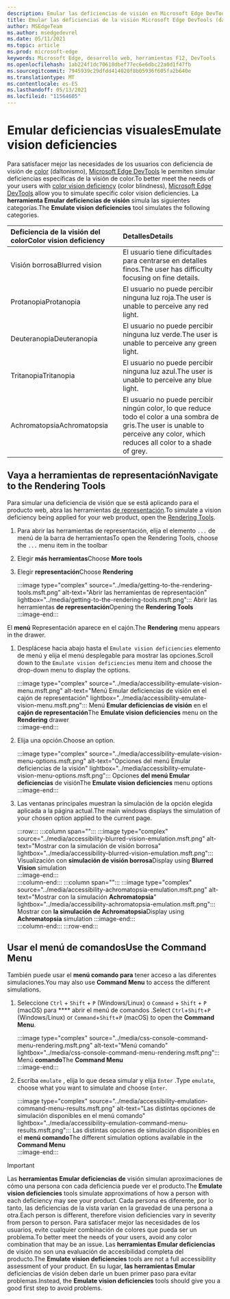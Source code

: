 ```yaml
---
description: Emular las deficiencias de visión en Microsoft Edge DevTools.
title: Emular las deficiencias de la visión Microsoft Edge DevTools (daltonismo)
author: MSEdgeTeam
ms.author: msedgedevrel
ms.date: 05/11/2021
ms.topic: article
ms.prod: microsoft-edge
keywords: Microsoft Edge, desarrollo web, herramientas F12, DevTools
ms.openlocfilehash: 1ab224f1dc70618dbef77ec6e6dbc22a0d1f47fb
ms.sourcegitcommit: 7945939c29dfdd414020f8b05936f605fa2b640e
ms.translationtype: MT
ms.contentlocale: es-ES
ms.lasthandoff: 05/13/2021
ms.locfileid: "11564605"
---
```

# <a name="emulate-vision-deficiencies"></a><span data-ttu-id="616c6-104">Emular deficiencias visuales</span><span class="sxs-lookup"><span data-stu-id="616c6-104">Emulate vision deficiencies</span></span>  

<span data-ttu-id="616c6-105">Para satisfacer mejor las necesidades de los usuarios con deficiencia de visión de [color][ColorblindawarenessMain] \(daltonismo\), [Microsoft Edge DevTools][DevtoolsIndex] le permiten simular deficiencias específicas de la visión de color.</span><span class="sxs-lookup"><span data-stu-id="616c6-105">To better meet the needs of your users with [color vision deficiency][ColorblindawarenessMain] \(color blindness\), [Microsoft Edge DevTools][DevtoolsIndex] allow you to simulate specific color vision deficiencies.</span></span>  <span data-ttu-id="616c6-106">La **herramienta Emular deficiencias de visión** simula las siguientes categorías.</span><span class="sxs-lookup"><span data-stu-id="616c6-106">The **Emulate vision deficiencies** tool simulates the following categories.</span></span>  

| <span data-ttu-id="616c6-107">Deficiencia de la visión del color</span><span class="sxs-lookup"><span data-stu-id="616c6-107">Color vision deficiency</span></span> | <span data-ttu-id="616c6-108">Detalles</span><span class="sxs-lookup"><span data-stu-id="616c6-108">Details</span></span> |  
|:--- |:--- |  
| <span data-ttu-id="616c6-109">Visión borrosa</span><span class="sxs-lookup"><span data-stu-id="616c6-109">Blurred vision</span></span> | <span data-ttu-id="616c6-110">El usuario tiene dificultades para centrarse en detalles finos.</span><span class="sxs-lookup"><span data-stu-id="616c6-110">The user has difficulty focusing on fine details.</span></span> |  
| <span data-ttu-id="616c6-111">Protanopia</span><span class="sxs-lookup"><span data-stu-id="616c6-111">Protanopia</span></span> | <span data-ttu-id="616c6-112">El usuario no puede percibir ninguna luz roja.</span><span class="sxs-lookup"><span data-stu-id="616c6-112">The user is unable to perceive any red light.</span></span> |  
| <span data-ttu-id="616c6-113">Deuteranopia</span><span class="sxs-lookup"><span data-stu-id="616c6-113">Deuteranopia</span></span> | <span data-ttu-id="616c6-114">El usuario no puede percibir ninguna luz verde.</span><span class="sxs-lookup"><span data-stu-id="616c6-114">The user is unable to perceive any green light.</span></span> |  
| <span data-ttu-id="616c6-115">Tritanopia</span><span class="sxs-lookup"><span data-stu-id="616c6-115">Tritanopia</span></span> | <span data-ttu-id="616c6-116">El usuario no puede percibir ninguna luz azul.</span><span class="sxs-lookup"><span data-stu-id="616c6-116">The user is unable to perceive any blue light.</span></span> |  
| <span data-ttu-id="616c6-117">Achromatopsia</span><span class="sxs-lookup"><span data-stu-id="616c6-117">Achromatopsia</span></span> | <span data-ttu-id="616c6-118">El usuario no puede percibir ningún color, lo que reduce todo el color a una sombra de gris.</span><span class="sxs-lookup"><span data-stu-id="616c6-118">The user is unable to perceive any color, which reduces all color to a shade of grey.</span></span> |  

## <a name="navigate-to-the-rendering-tools"></a><span data-ttu-id="616c6-119">Vaya a herramientas de representación</span><span class="sxs-lookup"><span data-stu-id="616c6-119">Navigate to the Rendering Tools</span></span>  

<span data-ttu-id="616c6-120">Para simular una deficiencia de visión que se está aplicando para el producto web, abra las herramientas [de representación][DevtoolsRenderingToolsIndex].</span><span class="sxs-lookup"><span data-stu-id="616c6-120">To simulate a vision deficiency being applied for your web product, open the [Rendering Tools][DevtoolsRenderingToolsIndex].</span></span>  

1.  <span data-ttu-id="616c6-121">Para abrir las herramientas de representación, elija el elemento `...` de menú de la barra de herramientas</span><span class="sxs-lookup"><span data-stu-id="616c6-121">To open the Rendering Tools, choose the `...` menu item in the toolbar</span></span>  
1.  <span data-ttu-id="616c6-122">Elegir **más herramientas**</span><span class="sxs-lookup"><span data-stu-id="616c6-122">Choose **More tools**</span></span>  
1.  <span data-ttu-id="616c6-123">Elegir **representación**</span><span class="sxs-lookup"><span data-stu-id="616c6-123">Choose **Rendering**</span></span>  
    
    :::image type="complex" source="../media/getting-to-the-rendering-tools.msft.png" alt-text="Abrir las herramientas de representación" lightbox="../media/getting-to-the-rendering-tools.msft.png":::
       <span data-ttu-id="616c6-125">Abrir las herramientas **de representación**</span><span class="sxs-lookup"><span data-stu-id="616c6-125">Opening the **Rendering Tools**</span></span>  
    :::image-end:::  
    
<span data-ttu-id="616c6-126">El **menú** Representación aparece en el cajón.</span><span class="sxs-lookup"><span data-stu-id="616c6-126">The **Rendering** menu appears in the drawer.</span></span>  

1.  <span data-ttu-id="616c6-127">Desplácese hacia abajo hasta el `Emulate vision deficiencies` elemento de menú y elija el menú desplegable para mostrar las opciones.</span><span class="sxs-lookup"><span data-stu-id="616c6-127">Scroll down to the `Emulate vision deficiencies` menu item and choose the drop-down menu to display the options.</span></span>  
    
    :::image type="complex" source="../media/accessibility-emulate-vision-menu.msft.png" alt-text="Menú Emular deficiencias de visión en el cajón de representación" lightbox="../media/accessibility-emulate-vision-menu.msft.png":::
       <span data-ttu-id="616c6-129">Menú **Emular deficiencias de visión** en el **cajón de representación**</span><span class="sxs-lookup"><span data-stu-id="616c6-129">The **Emulate vision deficiencies** menu on the **Rendering** drawer</span></span>  
    :::image-end:::  
    
1.  <span data-ttu-id="616c6-130">Elija una opción.</span><span class="sxs-lookup"><span data-stu-id="616c6-130">Choose an option.</span></span>  
    
    :::image type="complex" source="../media/accessibility-emulate-vision-menu-options.msft.png" alt-text="Opciones del menú Emular deficiencias de la visión" lightbox="../media/accessibility-emulate-vision-menu-options.msft.png":::
       <span data-ttu-id="616c6-132">Opciones **del menú Emular deficiencias** de visión</span><span class="sxs-lookup"><span data-stu-id="616c6-132">The **Emulate vision deficiencies** menu options</span></span>  
    :::image-end:::  
    
1.  <span data-ttu-id="616c6-133">Las ventanas principales muestran la simulación de la opción elegida aplicada a la página actual.</span><span class="sxs-lookup"><span data-stu-id="616c6-133">The main windows displays the simulation of your chosen option applied to the current page.</span></span>  
    
    :::row:::
       :::column span="":::
          :::image type="complex" source="../media/accessibility-blurred-vision-emulation.msft.png" alt-text="Mostrar con la simulación de visión borrosa" lightbox="../media/accessibility-blurred-vision-emulation.msft.png":::
             <span data-ttu-id="616c6-135">Visualización con **simulación de visión borrosa**</span><span class="sxs-lookup"><span data-stu-id="616c6-135">Display using **Blurred Vision** simulation</span></span>  
          :::image-end:::  
       :::column-end:::
       :::column span="":::
          :::image type="complex" source="../media/accessibility-achromatopsia-emulation.msft.png" alt-text="Mostrar con la simulación **Achromatopsia**" lightbox="../media/accessibility-achromatopsia-emulation.msft.png":::
             <span data-ttu-id="616c6-137">Mostrar con **la simulación de Achromatopsia**</span><span class="sxs-lookup"><span data-stu-id="616c6-137">Display using **Achromatopsia** simulation</span></span> :::image-end:::  
       :::column-end:::
    :::row-end:::
    
## <a name="use-the-command-menu"></a><span data-ttu-id="616c6-138">Usar el menú de comandos</span><span class="sxs-lookup"><span data-stu-id="616c6-138">Use the Command Menu</span></span>  

<span data-ttu-id="616c6-139">También puede usar el **menú comando para** tener acceso a las diferentes simulaciones.</span><span class="sxs-lookup"><span data-stu-id="616c6-139">You may also use **Command Menu** to access the different simulations.</span></span>  

1.  <span data-ttu-id="616c6-140">Seleccione `Ctrl` + `Shift` + `P` \(Windows/Linux\) o `Command` + `Shift` + `P` \(macOS\) para \*\*\*\* abrir el menú de comandos .</span><span class="sxs-lookup"><span data-stu-id="616c6-140">Select `Ctrl`+`Shift`+`P` \(Windows/Linux\) or `Command`+`Shift`+`P` \(macOS\) to open the **Command Menu**.</span></span>  
    
    :::image type="complex" source="../media/css-console-command-menu-rendering.msft.png" alt-text="Menú comando" lightbox="../media/css-console-command-menu-rendering.msft.png":::
       <span data-ttu-id="616c6-142">Menú **comando**</span><span class="sxs-lookup"><span data-stu-id="616c6-142">The **Command Menu**</span></span>  
    :::image-end:::  
    
1.  <span data-ttu-id="616c6-143">Escriba `emulate` , elija lo que desea simular y elija `Enter` .</span><span class="sxs-lookup"><span data-stu-id="616c6-143">Type `emulate`, choose what you want to simulate and choose `Enter`.</span></span>  
    
    :::image type="complex" source="../media/accessibility-emulation-command-menu-results.msft.png" alt-text="Las distintas opciones de simulación disponibles en el menú comando" lightbox="../media/accessibility-emulation-command-menu-results.msft.png":::
       <span data-ttu-id="616c6-145">Las distintas opciones de simulación disponibles en el **menú comando**</span><span class="sxs-lookup"><span data-stu-id="616c6-145">The different simulation options available in the **Command Menu**</span></span>  
    :::image-end:::  
    
> [!IMPORTANT]
> <span data-ttu-id="616c6-146">Las **herramientas Emular deficiencias de** visión simulan aproximaciones de cómo una persona con cada deficiencia puede ver el producto.</span><span class="sxs-lookup"><span data-stu-id="616c6-146">The **Emulate vision deficiencies** tools simulate approximations of how a person with each deficiency may see your product.</span></span>  <span data-ttu-id="616c6-147">Cada persona es diferente, por lo tanto, las deficiencias de la vista varían en la gravedad de una persona a otra.</span><span class="sxs-lookup"><span data-stu-id="616c6-147">Each person is different, therefore vision deficiencies vary in severity from person to person.</span></span>  <span data-ttu-id="616c6-148">Para satisfacer mejor las necesidades de los usuarios, evite cualquier combinación de colores que pueda ser un problema.</span><span class="sxs-lookup"><span data-stu-id="616c6-148">To better meet the needs of your users, avoid any color combination that may be an issue.</span></span>  <span data-ttu-id="616c6-149">Las **herramientas Emular deficiencias** de visión no son una evaluación de accesibilidad completa del producto.</span><span class="sxs-lookup"><span data-stu-id="616c6-149">The **Emulate vision deficiencies** tools are not a full accessibility assessment of your product.</span></span>  <span data-ttu-id="616c6-150">En su lugar, **las herramientas Emular** deficiencias de visión deben darle un buen primer paso para evitar problemas.</span><span class="sxs-lookup"><span data-stu-id="616c6-150">Instead, the **Emulate vision deficiencies** tools should  give you a good first step to avoid problems.</span></span>  

<!-- links -->  

[DevToolsIndex]: ../index.md "Microsoft Edge (Chromium) Developer Tools | Microsoft Docs"  
[DevtoolsRenderingToolsIndex]: ../rendering-tools/index.md "Analizar el rendimiento en tiempo de ejecución | Microsoft Docs"  

[ColorblindawarenessMain]: https://www.colourblindawareness.org "La organización de concienciación de ciegos de color"  

[AmfcbMain]: https://www.amfcb.org "The American Foundation for the Color Blind (AFCB)"  

